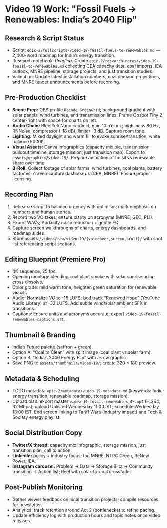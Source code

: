 # Video 19 Work: "Fossil Fuels → Renewables: India’s 2040 Flip"

## Research & Script Status
- Script: `epic-2/fullscripts/video-19-fossil-fuels-to-renewables.md` — 2,400-word roadmap for India’s energy transition.
- Research notebook: _Pending_. Create `epic-2/research-notes/video-19-fossil-to-renewables.md` collecting CEA capacity data, coal imports, IEA outlook, MNRE pipeline, storage projects, and just transition studies.
- Validation: Update latest installation numbers, coal demand projections, and MNRE tender announcements before recording.

## Pre-Production Checklist
- **Scene Prep:** OBS profile `Decode_GreenGrid`; background gradient with solar panels, wind turbines, and transmission lines. Frame Obsbot Tiny 2 center-right with space for charts on left.
- **Audio Chain:** Blue Yeti Nano cardioid, gain 10 o’clock; high-pass 80 Hz, RNNoise, compressor (-18 dB), limiter -3 dB. Capture room tone.
- **Lighting:** Mixed daylight and warm fill to evoke sunrise/transition; white balance 5000K.
- **Visual Assets:** Canva infographics (capacity mix pie, transmission buildout timeline, storage mission, just transition map). Export to `assets/graphics/video-19/`. Prepare animation of fossil vs renewable share over time.
- **B-Roll:** Collect footage of solar farms, wind turbines, coal plants, battery factories; screen capture dashboards (CEA, MNRE). Ensure proper licensing.

## Recording Plan
1. Rehearse script to balance urgency with optimism; mark emphasis on numbers and human stories.  
2. Record two VO takes; ensure clarity on acronyms (MNRE, GEC, PLI).  
3. Export WAVs; Audacity noise reduction + gentle EQ.  
4. Capture screen walkthroughs of charts, energy dashboards, and roadmap slides.  
5. Store assets `/videos/raw/video-19/{voiceover,screen,broll}/` with shot list referencing script sections.

## Editing Blueprint (Premiere Pro)
- 4K sequence, 25 fps.  
- Opening montage blending coal plant smoke with solar sunrise using cross dissolve.  
- Color grade: mild warm tone; heighten green saturation for renewable visuals.  
- Audio: Normalize VO to -16 LUFS; bed track “Renewed Hope” (YouTube Audio Library) at -32 LUFS. Add subtle wind/solar ambient SFX in transitions.  
- Captions: Ensure units and acronyms accurate; export `video-19-fossil-renewables-captions.srt`.

## Thumbnail & Branding
- India’s Future palette (saffron + green).  
- Option A: “Coal to Clean” with split image (coal plant vs solar farm).  
- Option B: “India’s 2040 Energy Flip” with arrow graphic.  
- Save PNG to `assets/thumbnails/video-19/`; create 320 × 180 preview.

## Metadata & Scheduling
- TODO metadata `epic-2/metadata/video-19-metadata.md` (keywords: India energy transition, renewable roadmap, storage mission).  
- Upload plan: export master `video-19-fossil-renewables_4k.mp4` (H.264, 32 Mbps); upload Unlisted Wednesday 11:00 IST; schedule Wednesday 18:00 IST. End screen linking to Tariff Wars (industry impact) and Tech & Society energy playlist.

## Social Distribution Copy
- **Twitter/X thread:** capacity mix infographic, storage mission, just transition plan, call to action.  
- **LinkedIn:** policy + industry focus; tag MNRE, NTPC Green, ReNew Power, IEA.  
- **Instagram carousel:** Problem → Data → Storage Blitz → Community transition → Action list; Reel with solar-to-coal crossfade.

## Post-Publish Monitoring
- Gather viewer feedback on local transition projects; compile resources for newsletter.  
- Analytics: track retention around Act 2 (bottlenecks) to refine pacing.  
- Update efficiency log with production hours and topic notes once video releases.
